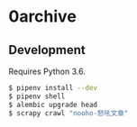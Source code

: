 
0archive
===

## Development

Requires Python 3.6.

```sh
$ pipenv install --dev
$ pipenv shell
$ alembic upgrade head
$ scrapy crawl "nooho-怒吼文章"
```
